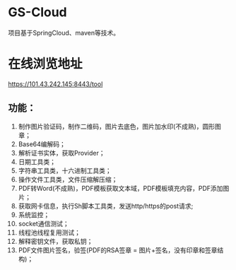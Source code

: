 # GS-Cloud

项目基于SpringCloud、maven等技术。

# 在线浏览地址
https://101.43.242.145:8443/tool

## 功能：
1. 制作图片验证码，制作二维码，图片去底色，图片加水印(不成熟)，圆形图章；
2. Base64编解码；
3. 解析证书实体，获取Provider；
4. 日期工具类；
5. 字符串工具类，十六进制工具类；
6. 操作文件工具类，文件压缩解压缩；
7. PDF转Word(不成熟)，PDF模板获取文本域，PDF模板填充内容，PDF添加图片；
8. 获取网卡信息，执行Sh脚本工具类，发送http/https的post请求;
9. 系统监控；
10. socket通信测试；
11. 线程池线程复用测试；
12. 解释密钥文件，获取私钥；
13. PDF文件图片签名，验签(PDF的RSA签章 = 图片+签名，没有印章和签章结构)；
